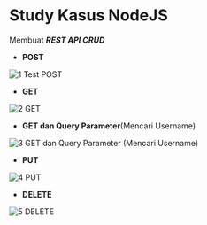 # Study Kasus NodeJS

Membuat <b><i>REST API CRUD</i></b>

<ul>
  <li><b>POST</b></li>
</ul>

![1  Test POST](https://user-images.githubusercontent.com/92837751/184120661-b66b7e26-52b3-42d7-b145-78d14eb23ee7.jpg)

<ul>
  <li><b>GET</b></li>
</ul>

![2  GET](https://user-images.githubusercontent.com/92837751/184120671-3f0f6998-82f1-487a-9b9d-2a0dcda2d7b6.jpg)

<ul>
  <li><b>GET dan Query Parameter</b>(Mencari Username)</li>
</ul>

![3  GET dan Query Parameter (Mencari Username)](https://user-images.githubusercontent.com/92837751/184120676-5ff57a00-a4d5-4757-a1d9-292ccd8cc5b2.jpg)

<ul>
  <li><b>PUT</b></li>
</ul>

![4  PUT](https://user-images.githubusercontent.com/92837751/184120679-b2ab1424-3dab-498e-8419-9f1a071dce8f.jpg)

<ul>
  <li><b>DELETE</b></li>
</ul>

![5  DELETE](https://user-images.githubusercontent.com/92837751/184120680-eb0bde7b-e675-4c23-82c3-bdcf53b4f2bf.jpg)
